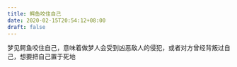 ```yaml
---
title: 鳄鱼咬住自己
date: 2020-02-15T20:54:12+08:00
draft: false
---
```


梦见鳄鱼咬住自己，意味着做梦人会受到凶恶敌人的侵犯，或者对方曾经背叛过自己，想要把自己置于死地